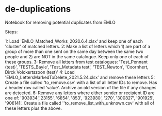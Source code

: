 # de-duplications
Notebook for removing potential duplicates from EMLO

Steps:

1: Load 'EMLO_Matched_Works_2020.6.4.xlsx' and keep one of each 'cluster' of matched letters.
2: Make a list of letters which 1) are part of a group of more than one sent on the same day between the same two people and 2) are NOT in the same catalogue. Keep only one of each of these groups.
3: Remove all letters from test catalogues: 'Test_Pennant (test)', 'TESTS_Bayle', 'Test_Metadata test', 'TEST_Newton', 'Coornhert, Dirck Volckertszoon (test)'
4: Load 'EMLO_LettersMarkedToDelete_2021.5.24.xlsx' and remove these letters
5: Create a file called 'to_remove.csv' with a list of all letter IDs to remove. Has a header row called 'value'. Archive an old version of the file if any changes are detected.
6: Remove any letters where either sender or recipient ID are one of: '903934','23155', '6854', '853', '923980', '270', '300827', '901925', '906141'. Create a file called ''to_remove_list_with_unknown.csv' with all of these letters plus the above.

